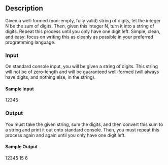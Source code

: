 ## Description
Given a well-formed (non-empty, fully valid) string of digits, let the integer N be the sum of digits. Then, given this integer N, turn it into a string of digits. Repeat this process until you only have one digit left. Simple, clean, and easy: focus on writing this as cleanly as possible in your preferred programming language.


### Input
On standard console input, you will be given a string of digits. This string will not be of zero-length and will be guaranteed well-formed (will always have digits, and nothing else, in the string).

#### Sample Input
12345

### Output
You must take the given string, sum the digits, and then convert this sum to a string and print it out onto standard console. Then, you must repeat this process again and again until you only have one digit left.

#### Sample Output
12345
15
6